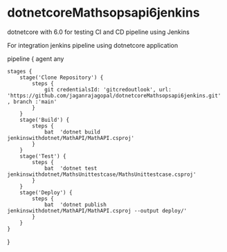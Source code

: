 # dotnetcoreMathsopsapi6jenkins
dotnetcore with 6.0 for testing CI and CD pipeline using Jenkins 

For integration jenkins pipeline using dotnetcore application 

pipeline {
    agent any
    
    stages {
        stage('Clone Repository') {
            steps {
                git credentialsId: 'gitcredoutlook', url: 'https://github.com/jaganrajagopal/dotnetcoreMathsopsapi6jenkins.git' , branch :'main'
            }
        }
        stage('Build') {
            steps {
                bat  'dotnet build jenkinswithdotnet/MathAPI/MathAPI.csproj'
            }
        }
        stage('Test') {
            steps {
                bat  'dotnet test jenkinswithdotnet/MathsUnittestcase/MathsUnittestcase.csproj'
            }
        }
        stage('Deploy') {
            steps {
                bat  'dotnet publish jenkinswithdotnet/MathAPI/MathAPI.csproj --output deploy/'
            }
        }
    }
}
